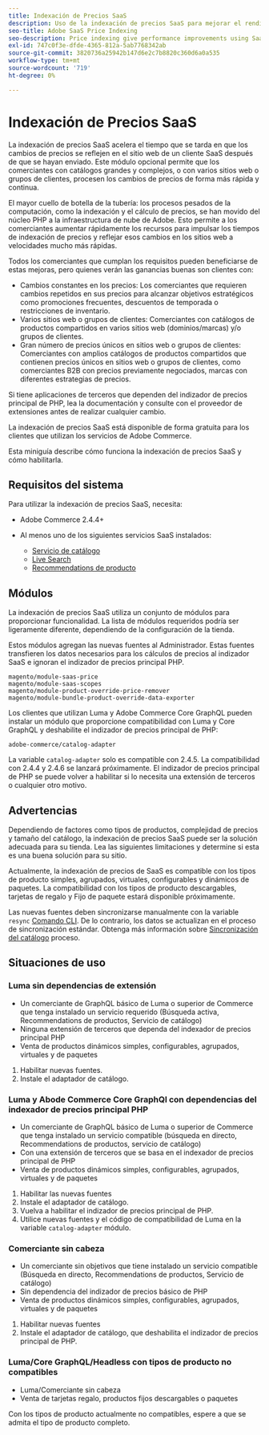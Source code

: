 ```yaml
---
title: Indexación de Precios SaaS
description: Uso de la indexación de precios SaaS para mejorar el rendimiento
seo-title: Adobe SaaS Price Indexing
seo-description: Price indexing give performance improvements using SaaS infrastructure
exl-id: 747c0f3e-dfde-4365-812a-5ab7768342ab
source-git-commit: 3820736a25942b147d6e2c7b8820c360d6a0a535
workflow-type: tm+mt
source-wordcount: '719'
ht-degree: 0%

---
```


# Indexación de Precios SaaS

La indexación de precios SaaS acelera el tiempo que se tarda en que los cambios de precios se reflejen en el sitio web de un cliente SaaS después de que se hayan enviado. Este módulo opcional permite que los comerciantes con catálogos grandes y complejos, o con varios sitios web o grupos de clientes, procesen los cambios de precios de forma más rápida y continua.

El mayor cuello de botella de la tubería: los procesos pesados de la computación, como la indexación y el cálculo de precios, se han movido del núcleo PHP a la infraestructura de nube de Adobe. Esto permite a los comerciantes aumentar rápidamente los recursos para impulsar los tiempos de indexación de precios y reflejar esos cambios en los sitios web a velocidades mucho más rápidas.

Todos los comerciantes que cumplan los requisitos pueden beneficiarse de estas mejoras, pero quienes verán las ganancias buenas son clientes con:

* Cambios constantes en los precios: Los comerciantes que requieren cambios repetidos en sus precios para alcanzar objetivos estratégicos como promociones frecuentes, descuentos de temporada o restricciones de inventario.
* Varios sitios web o grupos de clientes: Comerciantes con catálogos de productos compartidos en varios sitios web (dominios/marcas) y/o grupos de clientes.
* Gran número de precios únicos en sitios web o grupos de clientes: Comerciantes con amplios catálogos de productos compartidos que contienen precios únicos en sitios web o grupos de clientes, como comerciantes B2B con precios previamente negociados, marcas con diferentes estrategias de precios.

Si tiene aplicaciones de terceros que dependen del indizador de precios principal de PHP, lea la documentación y consulte con el proveedor de extensiones antes de realizar cualquier cambio.

La indexación de precios SaaS está disponible de forma gratuita para los clientes que utilizan los servicios de Adobe Commerce.

Esta miniguía describe cómo funciona la indexación de precios SaaS y cómo habilitarla.

## Requisitos del sistema

Para utilizar la indexación de precios SaaS, necesita:

* Adobe Commerce 2.4.4+
* Al menos uno de los siguientes servicios SaaS instalados:

   * [Servicio de catálogo](../catalog-service/overview.md)
   * [Live Search](../live-search/guide-overview.md)
   * [Recommendations de producto](../product-recommendations/guide-overview.md)

## Módulos

La indexación de precios SaaS utiliza un conjunto de módulos para proporcionar funcionalidad. La lista de módulos requeridos podría ser ligeramente diferente, dependiendo de la configuración de la tienda.

Estos módulos agregan las nuevas fuentes al Administrador. Estas fuentes transfieren los datos necesarios para los cálculos de precios al indizador SaaS e ignoran el indizador de precios principal PHP.

```
magento/module-saas-price
magento/module-saas-scopes
magento/module-product-override-price-remover
magento/module-bundle-product-override-data-exporter
```

Los clientes que utilizan Luma y Adobe Commerce Core GraphQL pueden instalar un módulo que proporcione compatibilidad con Luma y Core GraphQL y deshabilite el indizador de precios principal de PHP:

```
adobe-commerce/catalog-adapter
```

La variable `catalog-adapter` solo es compatible con 2.4.5. La compatibilidad con 2.4.4 y 2.4.6 se lanzará próximamente.
El indizador de precios principal de PHP se puede volver a habilitar si lo necesita una extensión de terceros o cualquier otro motivo.

## Advertencias

Dependiendo de factores como tipos de productos, complejidad de precios y tamaño del catálogo, la indexación de precios SaaS puede ser la solución adecuada para su tienda. Lea las siguientes limitaciones y determine si esta es una buena solución para su sitio.

Actualmente, la indexación de precios de SaaS es compatible con los tipos de producto simples, agrupados, virtuales, configurables y dinámicos de paquetes.
La compatibilidad con los tipos de producto descargables, tarjetas de regalo y Fijo de paquete estará disponible próximamente.

Las nuevas fuentes deben sincronizarse manualmente con la variable `resync` [Comando CLI](https://experienceleague.adobe.com/docs/commerce-merchant-services/user-guides/data-services/catalog-sync.html#resynccmdline). De lo contrario, los datos se actualizan en el proceso de sincronización estándar. Obtenga más información sobre [Sincronización del catálogo](../landing/catalog-sync.md) proceso.

## Situaciones de uso

### Luma sin dependencias de extensión

* Un comerciante de GraphQL básico de Luma o superior de Commerce que tenga instalado un servicio requerido (Búsqueda activa, Recommendations de productos, Servicio de catálogo)
* Ninguna extensión de terceros que dependa del indexador de precios principal PHP
* Venta de productos dinámicos simples, configurables, agrupados, virtuales y de paquetes

1. Habilitar nuevas fuentes.
1. Instale el adaptador de catálogo.

### Luma y Abode Commerce Core GraphQl con dependencias del indexador de precios principal PHP

* Un comerciante de GraphQL básico de Luma o superior de Commerce que tenga instalado un servicio compatible (búsqueda en directo, Recommendations de productos, servicio de catálogo)
* Con una extensión de terceros que se basa en el indexador de precios principal de PHP
* Venta de productos dinámicos simples, configurables, agrupados, virtuales y de paquetes

1. Habilitar las nuevas fuentes
1. Instale el adaptador de catálogo.
1. Vuelva a habilitar el indizador de precios principal de PHP.
1. Utilice nuevas fuentes y el código de compatibilidad de Luma en la variable `catalog-adapter` módulo.

### Comerciante sin cabeza

* Un comerciante sin objetivos que tiene instalado un servicio compatible (Búsqueda en directo, Recommendations de productos, Servicio de catálogo)
* Sin dependencia del indizador de precios básico de PHP
* Venta de productos dinámicos simples, configurables, agrupados, virtuales y de paquetes

1. Habilitar nuevas fuentes
1. Instale el adaptador de catálogo, que deshabilita el indizador de precios principal de PHP.

### Luma/Core GraphQL/Headless con tipos de producto no compatibles

* Luma/Comerciante sin cabeza
* Venta de tarjetas regalo, productos fijos descargables o paquetes

Con los tipos de producto actualmente no compatibles, espere a que se admita el tipo de producto completo.
